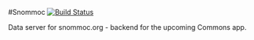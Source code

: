 #Snommoc [![Build Status](https://travis-ci.org/beatonma/snommoc.svg?branch=master)](https://travis-ci.org/beatonma/snommoc)


Data server for snommoc.org - backend for the upcoming Commons app.
